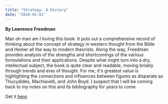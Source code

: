 ```yaml
---
title: "Strategy: A History"
date: "2018-01-01"
---
```


**By Lawrence Freedman**

Man oh man am I loving this book. It puts out a comprehensive record of thinking about the concept of strategy in western thought from the Bible and Homer all the way to modern theorists. Along the way, Freedman provides analysis of the strengths and shortcomings of the various formulations and their applications. Despite what might turn into a dry, intellectual subject, the book is quite clear and readable, moving briskly through trends and eras of thought. For me, it's greatest value is highlighting the connections and influences between figures as disparate as Thucydides, Machiavelli, and John Boyd. I suspect that I will be coming back to my notes on this and its bibliography for years to come. 

Get it [here](https://smile.amazon.com/Strategy-History-Sir-Lawrence-Freedman-ebook/dp/B00F3D4IVG/ref=mt_kindle?_encoding=UTF8&me=).
